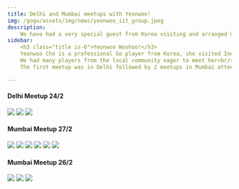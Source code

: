 ```yaml
---
title: Delhi and Mumbai meetups with Yeonwoo!
img: /gogo/assets/img/news/yeonwoo_iit_group.jpeg
description:
    We have had a very special guest from Korea visiting and arranged multiple Go community meetups around Yeonwoo's visit Check out the articles for lots of pictures!
sidebar:
    <h3 class="title is-6">Yeonwoo Woohoo!</h3>
    Yeonwoo Cho is a professional Go player from Korea, she visited India in March<br/><br/>
    We had many players from the local community eager to meet her<br/><br/>
    The first meetup was in Delhi followed by 2 meetups in Mumbai attented by 20 people!<br/><br/>

---
```

#### Delhi Meetup 24/2
![](/gogo/assets/img/meetups/yeonwoo/yeonwoo_delhi2.jpeg)
![](/gogo/assets/img/meetups/yeonwoo/yeonwoo_delhi.jpeg)
![](/gogo/assets/img/meetups/yeonwoo/yeonwoo_steeetgo.jpeg)

#### Mumbai Meetup 27/2
![](/gogo/assets/img/meetups/yeonwoo/yeonwoo_27_1.jpg)
![](/gogo/assets/img/meetups/yeonwoo/yeonwoo_27_1.jpg27_2.jpg)
![](/gogo/assets/img/meetups/yeonwoo/yeonwoo_27_1.jpg27_3.jpg)
![](/gogo/assets/img/meetups/yeonwoo/yeonwoo_27_1.jpg27_4.jpg)
![](/gogo/assets/img/meetups/yeonwoo/yeonwoo_iit_group.jpeg)
![](/gogo/assets/img/meetups/yeonwoo/yeonwoo_iit.jpeg)

#### Mumbai Meetup 26/2
![](/gogo/assets/img/meetups/yeonwoo/26_1.jpg)
![](/gogo/assets/img/meetups/yeonwoo/26_2.jpg)
![](/gogo/assets/img/meetups/yeonwoo/26_3.jpg)

